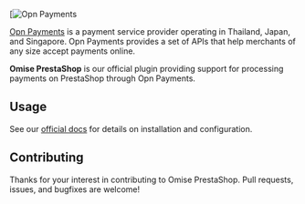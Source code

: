 <!--- KEEP START --->
[![Opn Payments](https://www.opn.ooo/assets/svg/logo-opn-full.svg)

[Opn Payments](https://www.opn.ooo/) is a payment service provider operating in Thailand, Japan, and Singapore. 
Opn Payments provides a set of APIs that help merchants of any size accept payments online.  
<!--- KEEP END --->

**Omise PrestaShop** is our official plugin providing support for processing payments on PrestaShop through Opn Payments.

## Usage

See our [official docs](https://docs.opn.ooo/prestashop-plugin) for details on installation and configuration.

## Contributing

Thanks for your interest in contributing to Omise PrestaShop. 
Pull requests, issues, and bugfixes are welcome!
